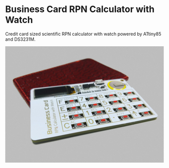 # Business Card RPN Calculator with Watch

Credit card sized scientific RPN calculator with watch powered by ATtiny85 and DS3231M.

![Photo](/hardware/pcb-rev1.3/Tiny-RPN-Calculator-rev1.3_Photo.jpg)
